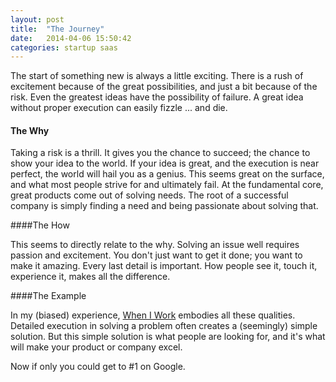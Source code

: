 ```yaml
---
layout: post
title:  "The Journey"
date:   2014-04-06 15:50:42
categories: startup saas
---
```


The start of something new is always a little exciting. There is a rush of excitement because of the great possibilities, and just a bit because of the risk. Even the greatest ideas have the possibility of failure. A great idea without proper execution can easily fizzle ... and die.

#### The Why

Taking a risk is a thrill. It gives you the chance to succeed; the chance to show your idea to the world. If your idea is great, and the execution is near perfect, the world will hail you as a genius. This seems great on the surface, and what most people strive for and ultimately fail. At the fundamental core, great products come out of solving needs. The root of a successful company is simply finding a need and being passionate about solving that.

####The How

This seems to directly relate to the why. Solving an issue well requires passion and excitement. You don't just want to get it done; you want to make it amazing. Every last detail is important. How people see it, touch it, experience it, makes all the difference.

####The Example

In my (biased) experience, [When I Work](http://wheniwork.com) embodies all these qualities. Detailed execution in solving a problem often creates a (seemingly) simple solution. But this simple solution is what people are looking for, and it's what will make your product or company excel. 

Now if only you could get to #1 on Google.